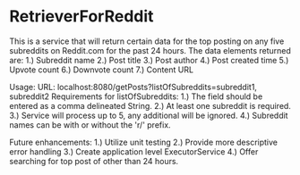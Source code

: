 # RetrieverForReddit

This is a service that will return certain data for the top posting on any five subreddits on Reddit.com for the past 24 hours. The data elements returned are:
  1.) Subreddit name
  2.) Post title
  3.) Post author
  4.) Post created time
  5.) Upvote count
  6.) Downvote count
  7.) Content URL
  
Usage:
  URL: localhost:8080/getPosts?listOfSubreddits=subreddit1, subreddit2
  Requirements for listOfSubreddits:
    1.) The field should be entered as a comma delineated String.
    2.) At least one subreddit is required.
    3.) Service will process up to 5, any additional will be ignored.
    4.) Subreddit names can be with or without the 'r/' prefix.
    
Future enhancements:
  1.) Utilize unit testing
  2.) Provide more descriptive error handling
  3.) Create application level ExecutorService
  4.) Offer searching for top post of other than 24 hours.
